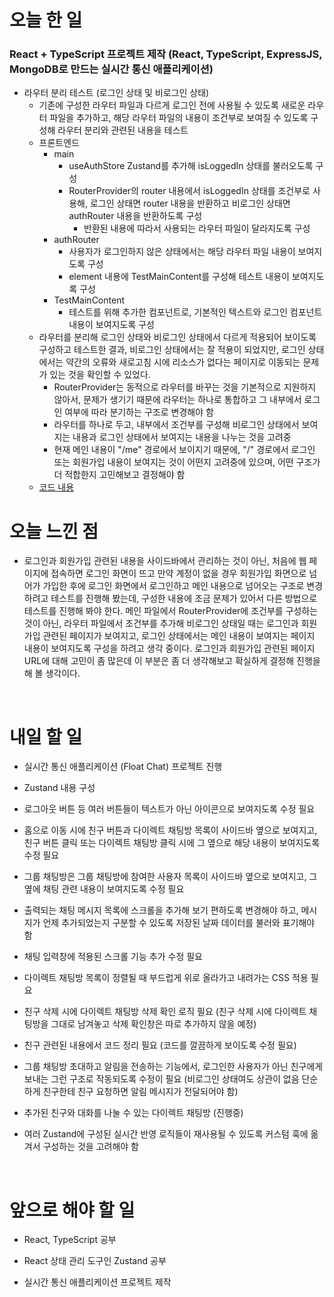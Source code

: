 # 오늘 한 일

### React + TypeScript 프로젝트 제작 (React, TypeScript, ExpressJS, MongoDB로 만드는 실시간 통신 애플리케이션)

- 라우터 분리 테스트 (로그인 상태 및 비로그인 상태)
  - 기존에 구성한 라우터 파일과 다르게 로그인 전에 사용될 수 있도록 새로운 라우터 파일을 추가하고, 해당 라우터 파일의 내용이 조건부로 보여질 수 있도록 구성해 라우터 분리와 관련된 내용을 테스트
  - 프론트엔드
    - main
      - useAuthStore Zustand를 추가해 isLoggedIn 상태를 불러오도록 구성
      - RouterProvider의 router 내용에서 isLoggedIn 상태를 조건부로 사용해, 로그인 상태면 router 내용을 반환하고 비로그인 상태면 authRouter 내용을 반환하도록 구성
        - 반환된 내용에 따라서 사용되는 라우터 파일이 달라지도록 구성
    - authRouter
      - 사용자가 로그인하지 않은 상태에서는 해당 라우터 파일 내용이 보여지도록 구성
      - element 내용에 TestMainContent를 구성해 테스트 내용이 보여지도록 구성
    - TestMainContent
      - 테스트를 위해 추가한 컴포넌트로, 기본적인 텍스트와 로그인 컴포넌트 내용이 보여지도록 구성
  - 라우터를 분리해 로그인 상태와 비로그인 상태에서 다르게 적용되어 보이도록 구성하고 테스트한 결과, 비로그인 상태에서는 잘 적용이 되었지만, 로그인 상태에서는 약간의 오류와 새로고침 시에 리소스가 없다는 페이지로 이동되는 문제가 있는 것을 확인할 수 있었다.
    - RouterProvider는 동적으로 라우터를 바꾸는 것을 기본적으로 지원하지 않아서, 문제가 생기기 때문에 라우터는 하나로 통합하고 그 내부에서 로그인 여부에 따라 분기하는 구조로 변경해야 함
    - 라우터를 하나로 두고, 내부에서 조건부를 구성해 비로그인 상태에서 보여지는 내용과 로그인 상태에서 보여지는 내용을 나누는 것을 고려중
    - 현재 메인 내용이 "/me" 경로에서 보이지기 때문에, "/" 경로에서 로그인 또는 회원가입 내용이 보여지는 것이 어떤지 고려중에 있으며, 어떤 구조가 더 적합한지 고민해보고 결정해야 함
  - [코드 내용](https://github.com/jeongsangtae/float-chat/commit/e109cfd507026d4d327d60d50f92d189e8bfece7)

# 오늘 느낀 점

- 로그인과 회원가입 관련된 내용을 사이드바에서 관리하는 것이 아닌, 처음에 웹 페이지에 접속하면 로그인 화면이 뜨고 만약 계정이 없을 경우 회원가입 화면으로 넘어가 가입한 후에 로그인 화면에서 로그인하고 메인 내용으로 넘어오는 구조로 변경하려고 테스트를 진행해 봤는데, 구성한 내용에 조금 문제가 있어서 다른 방법으로 테스트를 진행해 봐야 한다. 메인 파일에서 RouterProvider에 조건부를 구성하는 것이 아닌, 라우터 파일에서 조건부를 추가해 비로그인 상태일 때는 로그인과 회원가입 관련된 페이지가 보여지고, 로그인 상태에서는 메인 내용이 보여지는 페이지 내용이 보여지도록 구성을 하려고 생각 중이다. 로그인과 회원가입 관련된 페이지 URL에 대해 고민이 좀 많은데 이 부분은 좀 더 생각해보고 확실하게 결정해 진행을 해 볼 생각이다.

<br />

# 내일 할 일

- 실시간 통신 애플리케이션 (Float Chat) 프로젝트 진행

- Zustand 내용 구성

- 로그아웃 버튼 등 여러 버튼들이 텍스트가 아닌 아이콘으로 보여지도록 수정 필요

- 홈으로 이동 시에 친구 버튼과 다이렉트 채팅방 목록이 사이드바 옆으로 보여지고, 친구 버튼 클릭 또는 다이렉트 채팅방 클릭 시에 그 옆으로 해당 내용이 보여지도록 수정 필요

- 그룹 채팅방은 그룹 채팅방에 참여한 사용자 목록이 사이드바 옆으로 보여지고, 그 옆에 채팅 관련 내용이 보여지도록 수정 필요

- 출력되는 채팅 메시지 목록에 스크롤을 추가해 보기 편하도록 변경해야 하고, 메시지가 언제 추가되었는지 구분할 수 있도록 저장된 날짜 데이터를 불러와 표기해야 함

- 채팅 입력창에 적용된 스크롤 기능 추가 수정 필요

- 다이렉트 채팅방 목록이 정렬될 때 부드럽게 위로 올라가고 내려가는 CSS 적용 필요

- 친구 삭제 시에 다이렉트 채팅방 삭제 확인 로직 필요 (친구 삭제 시에 다이렉트 채팅방을 그대로 남겨놓고 삭제 확인창은 따로 추가하지 않을 예정)

- 친구 관련된 내용에서 코드 정리 필요 (코드를 깔끔하게 보이도록 수정 필요)

- 그룹 채팅방 초대하고 알림을 전송하는 기능에서, 로그인한 사용자가 아닌 친구에게 보내는 그런 구조로 작동되도록 수정이 필요 (비로그인 상태여도 상관이 없음 단순하게 친구한테 친구 요청하면 알림 메시지가 전달되어야 함)

- 추가된 친구와 대화를 나눌 수 있는 다이렉트 채팅방 (진행중)

- 여러 Zustand에 구성된 실시간 반영 로직들이 재사용될 수 있도록 커스텀 훅에 옮겨서 구성하는 것을 고려해야 함

<br />

# 앞으로 해야 할 일

- React, TypeScript 공부

- React 상태 관리 도구인 Zustand 공부

- 실시간 통신 애플리케이션 프로젝트 제작
